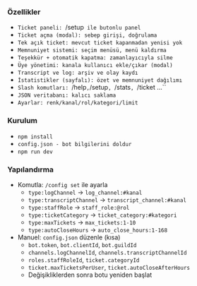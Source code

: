 ### Özellikler

- `Ticket paneli: `/setup` ile butonlu panel`
- `Ticket açma (modal): sebep girişi, doğrulama`
- `Tek açık ticket: mevcut ticket kapanmadan yenisi yok`
- `Memnuniyet sistemi: seçim menüsü, menü kaldırma`
- `Teşekkür + otomatik kapatma: zamanlayıcıyla silme`
- `Üye yönetimi: kanala kullanıcı ekle/çıkar (modal)`
- `Transcript ve log: arşiv ve olay kaydı`
- `İstatistikler (sayfalı): özet ve memnuniyet dağılımı`
- `Slash komutları: `/help`,`/setup`, `/stats`, `/ticket ...``
- `JSON veritabanı: kalıcı saklama`
- `Ayarlar: renk/kanal/rol/kategori/limit`

### Kurulum

- `npm install`
- `config.json - bot bilgilerini doldur`
- `npm run dev`

### Yapılandırma

- Komutla: `/config set` ile ayarla
  - `type:logChannel` → `log_channel:#kanal`
  - `type:transcriptChannel` → `transcript_channel:#kanal`
  - `type:staffRole` → `staff_role:@rol`
  - `type:ticketCategory` → `ticket_category:#kategori`
  - `type:maxTickets` → `max_tickets:1-10`
  - `type:autoCloseHours` → `auto_close_hours:1-168`
- Manuel: `config.json` düzenle (kısa)
  - `bot.token`, `bot.clientId`, `bot.guildId`
  - `channels.logChannelId`, `channels.transcriptChannelId`
  - `roles.staffRoleId`, `ticket.categoryId`
  - `ticket.maxTicketsPerUser`, `ticket.autoCloseAfterHours`
  - Değişikliklerden sonra botu yeniden başlat



